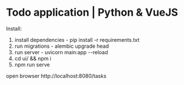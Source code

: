# Todo application | Python & VueJS

Install: 
1. install dependencies - pip install -r requirements.txt
2. run migrations - alembic upgrade head
3. run server - uvicorn main:app --reload 
4. cd ui/ && npm i
5. npm run serve

open browser http://localhost:8080/tasks
